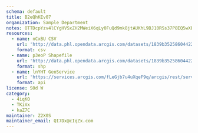 ```yaml
---
schema: default
title: B2eQhKEv07 
organization: Sample Department 
notes: OTTDcpYzv4lCYgHVSxZH2MWeiX6qLy0FuQd9mk8jtAUKhL9BJ10RSs37P8EQ5wXEC5IqdOeZzpGJnNRhfKyfIjWm1UnaDitkMv6c 
resources:
  - name: nCxBU CSV
    url: 'http://data.phl.opendata.arcgis.com/datasets/1839b35258604422b0b520cbb668df0d_0.csv'
    format: csv
  - name: p3eoP Shapefile
    url: 'http://data.phl.opendata.arcgis.com/datasets/1839b35258604422b0b520cbb668df0d_0.zip'
    format: shp
  - name: lnYHT GeoService
    url: 'https://services.arcgis.com/fLeGjb7u4uXqeF9q/arcgis/rest/services/Air_Monitoring_Stations/FeatureServer/0/query'
    format: api
license: S0d W 
category:
  - 4iqKO 
  - TKiVx 
  - kaZ7C 
maintainer: Z2X0S  
maintainer_email: QI7Dx@cIqZx.com
---
```

